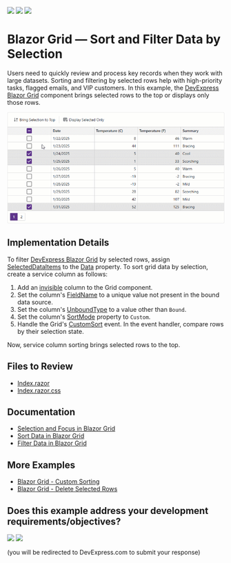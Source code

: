 <!-- default badges list -->
[![](https://img.shields.io/badge/Open_in_DevExpress_Support_Center-FF7200?style=flat-square&logo=DevExpress&logoColor=white)](https://supportcenter.devexpress.com/ticket/details/T1273428)
[![](https://img.shields.io/badge/📖_How_to_use_DevExpress_Examples-e9f6fc?style=flat-square)](https://docs.devexpress.com/GeneralInformation/403183)
[![](https://img.shields.io/badge/💬_Leave_Feedback-feecdd?style=flat-square)](#does-this-example-address-your-development-requirementsobjectives)
<!-- default badges end -->
# Blazor Grid — Sort and Filter Data by Selection

Users need to quickly review and process key records when they work with large datasets. Sorting and filtering by selected rows help with high-priority tasks, flagged emails, and VIP customers. In this example, the [DevExpress Blazor Grid](https://docs.devexpress.com/Blazor/403143/components/grid) component brings selected rows to the top or displays only those rows.

![Sort and Filter Data by Selection](sort-and-filter-grid-by-selection.gif)

## Implementation Details

To filter [DevExpress Blazor Grid](https://docs.devexpress.com/Blazor/403143/components/grid) by selected rows, assign [SelectedDataItems](https://docs.devexpress.com/Blazor/DevExpress.Blazor.DxGrid.SelectedDataItems) to the [Data](https://docs.devexpress.com/Blazor/DevExpress.Blazor.DxGrid.Data) property. To sort grid data by selection, create a service column as follows:

1. Add an [invisible](https://docs.devexpress.com/Blazor/DevExpress.Blazor.DxGridColumn.Visible) column to the Grid component.
2. Set the column's [FieldName](https://docs.devexpress.com/Blazor/DevExpress.Blazor.DxGridDataColumn.FieldName) to a unique value not present in the bound data source.
3. Set the column's [UnboundType](https://docs.devexpress.com/Blazor/DevExpress.Blazor.DxGridDataColumn.UnboundType) to a value other than `Bound`.
4. Set the column's [SortMode](https://docs.devexpress.com/Blazor/DevExpress.Blazor.DxGridDataColumn.SortMode) property to `Custom`.
5. Handle the Grid's [CustomSort](https://docs.devexpress.com/Blazor/DevExpress.Blazor.DxGrid.CustomSort) event. In the event handler, compare rows by their selection state.

Now, service column sorting brings selected rows to the top.

## Files to Review

* [Index.razor](./CS/SortFilterBySelection/Components/Pages/Index.razor)
* [Index.razor.css](./CS/SortFilterBySelection/Components/Pages/Index.razor.css)

## Documentation

- [Selection and Focus in Blazor Grid](https://docs.devexpress.com/Blazor/404461/components/grid/selection)
- [Sort Data in Blazor Grid](https://docs.devexpress.com/Blazor/404460/components/grid/data-shaping/sort-data)
- [Filter Data in Blazor Grid](https://docs.devexpress.com/Blazor/404326/components/grid/data-shaping/filter-data/filter-data)

## More Examples

- [Blazor Grid - Custom Sorting](https://github.com/DevExpress-Examples/blazor-dxgrid-custom-sorting)
- [Blazor Grid - Delete Selected Rows](https://github.com/DevExpress-Examples/blazor-dxgrid-delete-selected-rows)

<!-- feedback -->
## Does this example address your development requirements/objectives?

[<img src="https://www.devexpress.com/support/examples/i/yes-button.svg"/>](https://www.devexpress.com/support/examples/survey.xml?utm_source=github&utm_campaign=blazor-dxgrid-sort-filter-by-selection&~~~was_helpful=yes) [<img src="https://www.devexpress.com/support/examples/i/no-button.svg"/>](https://www.devexpress.com/support/examples/survey.xml?utm_source=github&utm_campaign=blazor-dxgrid-sort-filter-by-selection&~~~was_helpful=no)

(you will be redirected to DevExpress.com to submit your response)
<!-- feedback end -->
